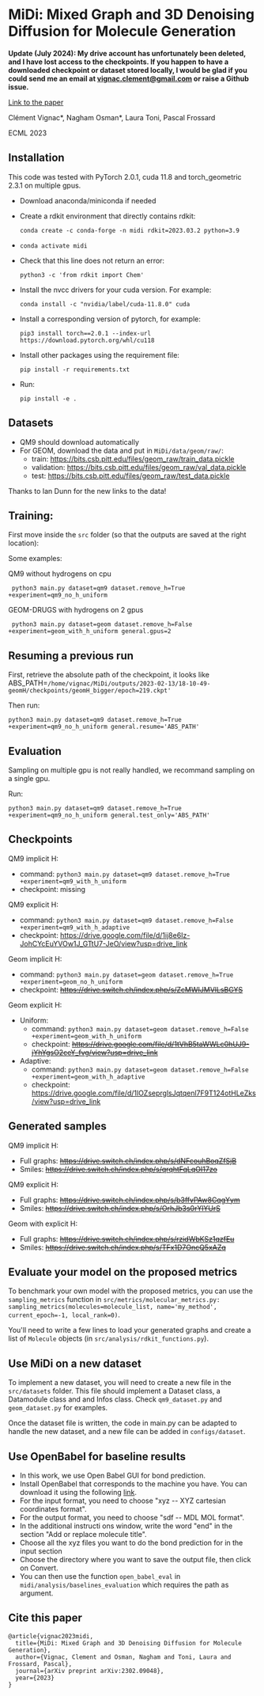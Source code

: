 # MiDi: Mixed Graph and 3D Denoising Diffusion for Molecule Generation

**Update (July 2024): My drive account has unfortunately been deleted, and I have lost access to the checkpoints. If you happen to have a downloaded checkpoint or dataset stored locally, I would be glad if you could send me an email at vignac.clement@gmail.com or raise a Github issue.**

[Link to the paper](https://arxiv.org/abs/2302.09048)

Clément Vignac*, Nagham Osman*, Laura Toni, Pascal Frossard

ECML 2023
## Installation

This code was tested with PyTorch 2.0.1, cuda 11.8 and torch_geometric 2.3.1 on multiple gpus.

  - Download anaconda/miniconda if needed
  - Create a rdkit environment that directly contains rdkit:
    
    ```conda create -c conda-forge -n midi rdkit=2023.03.2 python=3.9```
  - `conda activate midi`
  - Check that this line does not return an error:
    
    ``` python3 -c 'from rdkit import Chem' ```
  - Install the nvcc drivers for your cuda version. For example:
    
    ```conda install -c "nvidia/label/cuda-11.8.0" cuda```
  - Install a corresponding version of pytorch, for example: 
    
    ```pip3 install torch==2.0.1 --index-url https://download.pytorch.org/whl/cu118```
  - Install other packages using the requirement file: 
    
    ```pip install -r requirements.txt```

  - Run:
    
    ```pip install -e .```



## Datasets

  - QM9 should download automatically
  - For GEOM, download the data and put in `MiDi/data/geom/raw/`:
    - train: https://bits.csb.pitt.edu/files/geom_raw/train_data.pickle
    - validation: https://bits.csb.pitt.edu/files/geom_raw/val_data.pickle
    - test: https://bits.csb.pitt.edu/files/geom_raw/test_data.pickle

Thanks to Ian Dunn for the new links to the data!
  
## Training:

First move inside the `src` folder (so that the outputs are saved at the right location):

Some examples:

QM9 without hydrogens on cpu

``` python3 main.py dataset=qm9 dataset.remove_h=True +experiment=qm9_no_h_uniform```

GEOM-DRUGS with hydrogens on 2 gpus

``` python3 main.py dataset=geom dataset.remove_h=False +experiment=geom_with_h_uniform general.gpus=2```


## Resuming a previous run

First, retrieve the absolute path of the checkpoint, it looks like
ABS_PATH=`/home/vignac/MiDi/outputs/2023-02-13/18-10-49-geomH/checkpoints/geomH_bigger/epoch=219.ckpt'`

Then run:

``` python3 main.py dataset=qm9 dataset.remove_h=True +experiment=qm9_no_h_uniform general.resume='ABS_PATH' ```


## Evaluation

Sampling on multiple gpu is not really handled, we recommand sampling on a single gpu.

Run:

``` python3 main.py dataset=qm9 dataset.remove_h=True +experiment=qm9_no_h_uniform general.test_only='ABS_PATH' ```


## Checkpoints

QM9 implicit H:
  - command: `python3 main.py dataset=qm9 dataset.remove_h=True +experiment=qm9_with_h_uniform`
  - checkpoint: missing

QM9 explicit H: 
  - command: `python3 main.py dataset=qm9 dataset.remove_h=False +experiment=qm9_with_h_adaptive`
  - checkpoint: https://drive.google.com/file/d/1ij8e6Iz-JohCYcEuYVOw1J_GTtU7-JeO/view?usp=drive_link

Geom implicit H:
  - command: `python3 main.py dataset=geom dataset.remove_h=True +experiment=geom_no_h_uniform`
  - checkpoint: ~~https://drive.switch.ch/index.php/s/ZcMWIJMVlLsBGYS~~

Geom explicit H:
  - Uniform:
      - command: `python3 main.py dataset=geom dataset.remove_h=False +experiment=geom_with_h_uniform`
      - checkpoint: ~~https://drive.google.com/file/d/1tVhB5taWWLc0hUJ9-jYhYgsO2ceY_fvg/view?usp=drive_link~~
  - Adaptive:
      - command: `python3 main.py dataset=geom dataset.remove_h=False +experiment=geom_with_h_adaptive`
      - checkpoint: https://drive.google.com/file/d/1lOZseprglsJqtqenl7F9T124otHLeZks/view?usp=drive_link

## Generated samples

QM9 implicit H:
  - Full graphs: ~~https://drive.switch.ch/index.php/s/dNFcouhBoqZfSjB~~
  - Smiles: ~~https://drive.switch.ch/index.php/s/qrqhtFqLqOI17zo~~

QM9 explicit H:
  - Full graphs: ~~https://drive.switch.ch/index.php/s/b3ffvPAw8CqgYym~~
  - Smiles: ~~https://drive.switch.ch/index.php/s/OrhJb3s0rYlYUrS~~

Geom with explicit H:
  - Full graphs: ~~https://drive.switch.ch/index.php/s/rzidWbKSz1qzfEu~~
  - Smiles: ~~https://drive.switch.ch/index.php/s/TFx1D7OncQ5xAZq~~



## Evaluate your model on the proposed metrics

To benchmark your own model with the proposed metrics, you can use the `sampling_metrics` function in 
`src/metrics/molecular_metrics.py: sampling_metrics(molecules=molecule_list, name='my_method', current_epoch=-1, local_rank=0)`.

You'll need to write a few lines to load your generated graphs and create a 
list of `Molecule` objects (in `src/analysis/rdkit_functions.py`).

## Use MiDi on a new dataset

To implement a new dataset, you will need to create a new file in the `src/datasets` folder. 
This file should implement a Dataset class, a Datamodule class and and Infos class. 
Check `qm9_dataset.py` and `geom_dataset.py` for examples.

Once the dataset file is written, the code in main.py can be adapted to handle the new dataset, and a new file can be added in `configs/dataset`.

## Use OpenBabel for baseline results

- In this work, we use Open Babel GUI for bond prediction.
- Install OpenBabel that corresponds to the machine you have. You can download it using the following [link](https://openbabel.org/wiki/Category:Installation).
- For the input format, you need to choose "xyz -- XYZ cartesian coordinates format".
- For the output format, you need to choose "sdf -- MDL MOL format".
- In the additional instructi   ons window, write the word "end" in the section "Add or replace molecule title".
- Choose all the xyz files you want to do the bond prediction for in the input section
- Choose the directory where you want to save the output file, then click on Convert.
- You can then use the function `open_babel_eval` in `midi/analysis/baselines_evaluation` which requires the path as argument.

## Cite this paper

```
@article{vignac2023midi,
  title={MiDi: Mixed Graph and 3D Denoising Diffusion for Molecule Generation},
  author={Vignac, Clement and Osman, Nagham and Toni, Laura and Frossard, Pascal},
  journal={arXiv preprint arXiv:2302.09048},
  year={2023}
}
```
